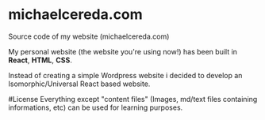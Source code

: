 # michaelcereda.com
Source code of my website (michaelcereda.com)

My personal website (the website you're using now!) has been built in __React__, __HTML__, __CSS__.

Instead of creating a simple Wordpress website i decided to develop an Isomorphic/Universal React based website.

#License
Everything except "content files" (Images, md/text files containing  informations, etc) can be used for learning purposes.
